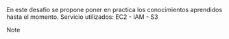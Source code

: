 En este desafio se propone poner en practica los conocimientos aprendidos hasta el momento.
Servicio utilizados:
EC2 - IAM - S3

> [!NOTE]
